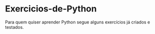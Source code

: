 # Exercicios-de-Python
Para quem quiser aprender Python segue alguns exercícios já criados e testados.
